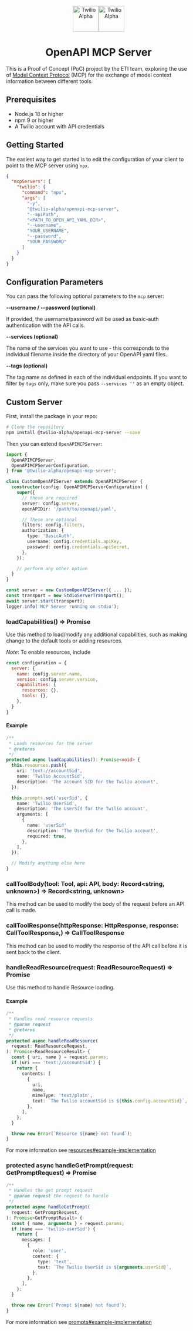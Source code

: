 <p align="center"><img src="https://github.com/twilio-labs/mcp/blob/246f1b1cd1854d1343468af07a2dfa179dc30a16/docs/twilioAlphaLogoLight.png?raw=true#gh-dark-mode-only" height="70" alt="Twilio Alpha"/><img src="https://github.com/twilio-labs/mcp/blob/246f1b1cd1854d1343468af07a2dfa179dc30a16/docs/twilioAlphaLogoDark.png?raw=true#gh-light-mode-only" height="70" alt="Twilio Alpha"/></p>
<h1 align="center">OpenAPI MCP Server</h1>

This is a Proof of Concept (PoC) project by the ETI team, exploring the use of [Model Context Protocol](https://modelcontextprotocol.io/) (MCP) for the exchange of model context information between different tools.

## Prerequisites

- Node.js 18 or higher
- npm 9 or higher
- A Twilio account with API credentials

## Getting Started

The easiest way to get started is to edit the configuration of your client to point to the MCP server using `npx`.

```json
{
  "mcpServers": {
    "twilio": {
      "command": "npx",
      "args": [
        "-y",
        "@twilio-alpha/openapi-mcp-server",
        "--apiPath",
        "<PATH_TO_OPEN_API_YAML_DIR>",
        "--username",
        "YOUR_USERNAME",
        "--password",
        "YOUR_PASSWORD"
      ]
    }
  }
}
```

## Configuration Parameters

You can pass the following optional parameters to the `mcp` server:

**--username / --password (optional)**

If provided, the username/password will be used as basic-auth authentication with the API calls.

**--services (optional)**

The name of the services you want to use - this corresponds to the individual filename inside the directory of your OpenAPI yaml files.

**--tags (optional)**

The tag name as defined in each of the individual endpoints. If you want to filter by `tags` only, make sure you pass `--services ''` as an empty object.

## Custom Server

First, install the package in your repo:

```bash
# Clone the repository
npm install @twilio-alpha/openapi-mcp-server --save
```

Then you can extend `OpenAPIMCPServer`:

```ts
import {
  OpenAPIMCPServer,
  OpenAPIMCPServerConfiguration,
} from '@twilio-alpha/openapi-mcp-server';

class CustomOpenAPIServer extends OpenAPIMCPServer {
  constructor(config: OpenAPIMCPServerConfiguration) {
    super({
      // these are required
      server: config.server,
      openAPIDir: '/path/to/openapi/yaml',

      // These are optional
      filters: config.filters,
      authorization: {
        type: 'BasicAuth',
        username: config.credentials.apiKey,
        password: config.credentials.apiSecret,
      },
    });

    // perform any other option
  }
}

const server = new CustomOpenAPIServer({ ... });
const transport = new StdioServerTransport();
await server.start(transport);
logger.info('MCP Server running on stdio');
```


### loadCapabilities() => Promise<void>

Use this method to load/modify any additional capabilities, such as making change to the default tools or adding resources.

_Note_: To enable resources, include

```js
const configuration = {
  server: {
    name: config.server.name,
    version: config.server.version,
    capabilities: {
      resources: {},
      tools: {},
    },
  }
}
```

#### Example

```ts
/**
 * Loads resources for the server
 * @returns
 */
protected async loadCapabilities(): Promise<void> {
  this.resources.push({
    uri: 'text://accountSid',
    name: 'Twilio AccountSid',
    description: 'The account SID for the Twilio account',
  });

  this.prompts.set('userSid', {
    name: 'Twilio UserSid',
    description: 'The UserSid for the Twilio account',
    arguments: [
      {
        name: 'userSid'
        description: 'The UserSid for the Twilio account',
        required: true,
      },
    ],
  });

  // Modify anything else here
}
```

### callToolBody(tool: Tool, api: API, body: Record<string, unknown>) => Record<string, unknown>

This method can be used to modify the body of the request before an API call is made.

### callToolResponse(httpResponse: HttpResponse<T>, response: CallToolResponse,) => CallToolResponse

This method can be used to modify the response of the API call before it is sent back to the client.

###  handleReadResource(request: ReadResourceRequest) => Promise<ReadResourceResult>

Use this method to handle Resource loading.

#### Example

```ts
/**
 * Handles read resource requests
 * @param request
 * @returns
 */
protected async handleReadResource(
  request: ReadResourceRequest,
): Promise<ReadResourceResult> {
  const { uri, name } = request.params;
  if (uri === 'text://accountSid') {
    return {
      contents: [
        {
          uri,
          name,
          mimeType: 'text/plain',
          text: `The Twilio accountSid is ${this.config.accountSid}`,
        },
      ],
    };
  }

  throw new Error(`Resource ${name} not found`);
}
```

For more information see [resources#example-implementation](https://modelcontextprotocol.io/docs/concepts/resources#example-implementation)

### protected async handleGetPrompt(request: GetPromptRequest) => Promise<GetPromptResult>

```ts
/**
 * Handles the get prompt request
 * @param request the request to handle
 */
protected async handleGetPrompt(
  request: GetPromptRequest,
): Promise<GetPromptResult> {
  const { name, arguments } = request.params;
  if (name === 'twilio-userSid') {
    return {
      messages: [
        {
          role: 'user',
          content: {
            type: 'text',
            text: `The Twilio UserSid is ${arguments.userSid}`,
          },
        },
      ],
    };
  }

  throw new Error(`Prompt ${name} not found`);
}
```

For more information see [prompts#example-implementation](https://modelcontextprotocol.io/docs/concepts/prompts#example-implementation)
